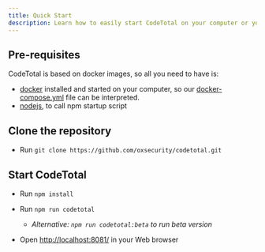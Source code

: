 ```yaml
---
title: Quick Start
description: Learn how to easily start CodeTotal on your computer or your server !
---
```

<!-- markdownlint-disable MD013 -->

## Pre-requisites

CodeTotal is based on docker images, so all you need to have is:

- [docker](https://docs.docker.com/engine/install/) installed and started on your computer, so our [docker-compose.yml](https://github.com/oxsecurity/codetotal/blob/main/docker-compose.yml) file can be interpreted.
- [nodejs](https://nodejs.org/en), to call npm startup script

## Clone the repository

- Run `git clone https://github.com/oxsecurity/codetotal.git`

## Start CodeTotal

- Run `npm install`

- Run `npm run codetotal`
  - _Alternative: `npm run codetotal:beta` to run beta version_

- Open <http://localhost:8081/> in your Web browser

